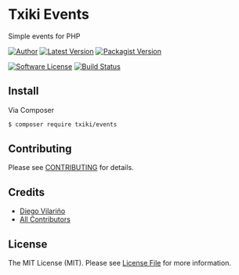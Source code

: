 # Txiki Events

Simple events for PHP

[![Author](http://img.shields.io/badge/author-@dieg0v-blue.svg?style=flat-square)](https://twitter.com/dieg0v)
[![Latest Version](https://img.shields.io/github/release/dieg0v/txiki-events.svg?style=flat-square)](https://github.com/dieg0v/txiki-events/releases)
[![Packagist Version](https://img.shields.io/packagist/v/txiki/events.svg?style=flat-square)](https://packagist.org/packages/txiki/events)

[![Software License](https://img.shields.io/badge/license-MIT-brightgreen.svg?style=flat-square)](LICENSE.md)
[![Build Status](https://img.shields.io/travis/dieg0v/txiki-events/master.svg?style=flat-square)](https://travis-ci.org/dieg0v/txiki-events)


## Install

Via Composer

``` bash
$ composer require txiki/events
```

## Contributing

Please see [CONTRIBUTING](https://github.com/dieg0v/txiki-events/blob/master/CONTRIBUTING.md) for details.

## Credits

- [Diego Vilariño](https://github.com/dieg0v)
- [All Contributors](https://github.com/dieg0v/txiki-events/contributors)

## License

The MIT License (MIT). Please see [License File](https://github.com/dieg0v/txiki-events/blob/master/LICENSE.md) for more information.
